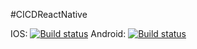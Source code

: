 #CICDReactNative

IOS: [![Build status](https://build.appcenter.ms/v0.1/apps/4570f5b2-042a-4a23-8536-8cf1a52f1212/branches/master/badge)](https://appcenter.ms)
Android: [![Build status](https://build.appcenter.ms/v0.1/apps/8fa3bf7b-9bb9-4509-aeb2-0e03514aee8b/branches/master/badge)](https://appcenter.ms)
